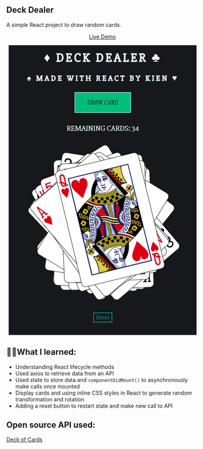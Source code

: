 ## Deck Dealer

A simple React project to draw random cards.

<p align="center" >
  <a href="https://kien-react-deckofcards.netlify.com/">Live Demo</a>
</p>

</p>

<p align="center">
  <a href="https://kien-react-deckofcards.netlify.com/"><img src="./project.png"></a>
</p>

## 👨‍🎓What I learned:

- Understanding React lifecycle methods
- Used axios to retrieve data from an API
- Used state to store data and `componentDidMount()` to asynchronously make calls once mounted
- Display cards and using inline CSS styles in React to generate random transformation and rotation
- Adding a reset button to restart state and make new call to API

## Open source API used:

[Deck of Cards](https://deckofcardsapi.com/)
